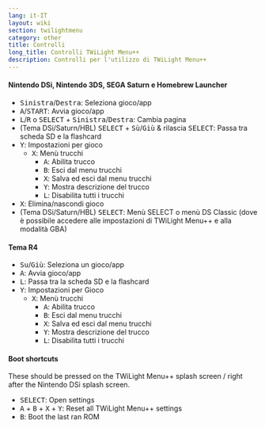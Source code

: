 ```yaml
---
lang: it-IT
layout: wiki
section: twilightmenu
category: other
title: Controlli
long_title: Controlli TWiLight Menu++
description: Controlli per l'utilizzo di TWiLight Menu++
---
```


#### Nintendo DSi, Nintendo 3DS, SEGA Saturn e Homebrew Launcher
- <kbd>Sinistra</kbd>/<kbd>Destra</kbd>: Seleziona gioco/app
- <kbd class="face">A</kbd>/<kbd>START</kbd>: Avvia gioco/app
- <kbd class="l">L</kbd>/<kbd class="r">R</kbd> o <kbd>SELECT</kbd> + <kbd>Sinistra</kbd>/<kbd>Destra</kbd>: Cambia pagina
- (Tema DSi/Saturn/HBL) <kbd>SELECT</kbd> + <kbd>Sù</kbd>/<kbd>Giù</kbd> & rilascia <kbd>SELECT</kbd>: Passa tra scheda SD e la flashcard
- <kbd class="face">Y</kbd>: Impostazioni per gioco
   - <kbd class="face">X</kbd>: Menù trucchi
      - <kbd class="face">A</kbd>: Abilita trucco
      - <kbd class="face">B</kbd>: Esci dal menu trucchi
      - <kbd class="face">X</kbd>: Salva ed esci dal menu trucchi
      - <kbd class="face">Y</kbd>: Mostra descrizione del trucco
      - <kbd class="l">L</kbd>: Disabilita tutti i trucchi
- <kbd class="face">X</kbd>: Elimina/nascondi gioco
- (Tema DSi/Saturn/HBL) <kbd>SELECT</kbd>: Menù SELECT o menù DS Classic (dove è possibile accedere alle impostazioni di TWiLight Menu++ e alla modalità GBA)

#### Tema R4
- <kbd>Su</kbd>/<kbd>Giù</kbd>: Seleziona un gioco/app
- <kbd class="face">A</kbd>: Avvia gioco/app
- <kbd class="l">L</kbd>: Passa tra la scheda SD e la flashcard
- <kbd class="face">Y</kbd>: Impostazioni per Gioco
   - <kbd class="face">X</kbd>: Menù trucchi
      - <kbd class="face">A</kbd>: Abilita trucco
      - <kbd class="face">B</kbd>: Esci dal menu trucchi
      - <kbd class="face">X</kbd>: Salva ed esci dal menu trucchi
      - <kbd class="face">Y</kbd>: Mostra descrizione del trucco
      - <kbd class="l">L</kbd>: Disabilita tutti i trucchi

#### Boot shortcuts
These should be pressed on the TWiLight Menu++ splash screen / right after the Nintendo DSi splash screen.

- <kbd>SELECT</kbd>: Open settings
- <kbd class="face">A</kbd> + <kbd class="face">B</kbd> + <kbd class="face">X</kbd> + <kbd class="face">Y</kbd>: Reset all TWiLight Menu++ settings
- <kbd class="face">B</kbd>: Boot the last ran ROM
